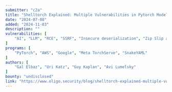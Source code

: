 ```yaml
---
submitter: "c2a"
title: "Shelltorch Explained: Multiple Vulnerabilities in Pytorch Model Server (Torchserve) (CVSS 9.9, CVSS 9.8) Walkthrough"
date: "2024-07-08"
added: "2024-11-03"
description: ""
vulnerabilities: [
    "AI", "LLM", "RCE", "SSRF", "Insecure deserialization", "Zip Slip attack", "Path traversal"
]
programs: [
    "PyTorch", "AWS", "Google", "Meta TorchServe", "SnakeYAML"
]
authors: [
    "Gal Elbaz", "Uri Katz", "Guy Kaplan", "Avi Lumelsky"
]
bounty: "undisclosed"
link: "https://www.oligo.security/blog/shelltorch-explained-multiple-vulnerabilities-in-pytorch-model-server"
---
```




